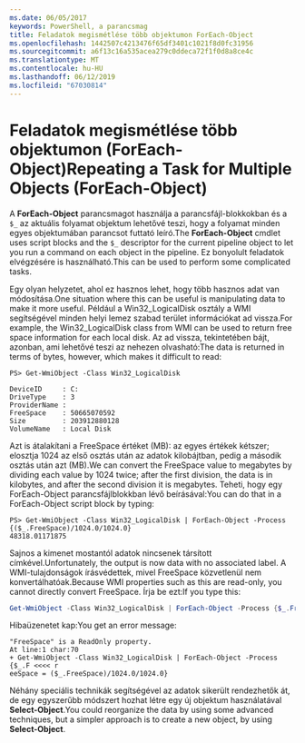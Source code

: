 ```yaml
---
ms.date: 06/05/2017
keywords: PowerShell, a parancsmag
title: Feladatok megismétlése több objektumon ForEach-Object
ms.openlocfilehash: 1442507c4213476f65df3401c1021f8d0fc31956
ms.sourcegitcommit: a6f13c16a535acea279c0ddeca72f1f0d8a8ce4c
ms.translationtype: MT
ms.contentlocale: hu-HU
ms.lasthandoff: 06/12/2019
ms.locfileid: "67030814"
---
```

# <a name="repeating-a-task-for-multiple-objects-foreach-object"></a><span data-ttu-id="007d5-103">Feladatok megismétlése több objektumon (ForEach-Object)</span><span class="sxs-lookup"><span data-stu-id="007d5-103">Repeating a Task for Multiple Objects (ForEach-Object)</span></span>

<span data-ttu-id="007d5-104">A **ForEach-Object** parancsmagot használja a parancsfájl-blokkokban és a `$_` az aktuális folyamat objektum lehetővé teszi, hogy a folyamat minden egyes objektumában parancsot futtató leíró.</span><span class="sxs-lookup"><span data-stu-id="007d5-104">The **ForEach-Object** cmdlet uses script blocks and the `$_` descriptor for the current pipeline object to let you run a command on each object in the pipeline.</span></span> <span data-ttu-id="007d5-105">Ez bonyolult feladatok elvégzésére is használható.</span><span class="sxs-lookup"><span data-stu-id="007d5-105">This can be used to perform some complicated tasks.</span></span>

<span data-ttu-id="007d5-106">Egy olyan helyzetet, ahol ez hasznos lehet, hogy több hasznos adat van módosítása.</span><span class="sxs-lookup"><span data-stu-id="007d5-106">One situation where this can be useful is manipulating data to make it more useful.</span></span> <span data-ttu-id="007d5-107">Például a Win32_LogicalDisk osztály a WMI segítségével minden helyi lemez szabad terület információkat ad vissza.</span><span class="sxs-lookup"><span data-stu-id="007d5-107">For example, the Win32_LogicalDisk class from WMI can be used to return free space information for each local disk.</span></span> <span data-ttu-id="007d5-108">Az ad vissza, tekintetében bájt, azonban, ami lehetővé teszi az nehezen olvasható:</span><span class="sxs-lookup"><span data-stu-id="007d5-108">The data is returned in terms of bytes, however, which makes it difficult to read:</span></span>

```
PS> Get-WmiObject -Class Win32_LogicalDisk

DeviceID     : C:
DriveType    : 3
ProviderName :
FreeSpace    : 50665070592
Size         : 203912880128
VolumeName   : Local Disk
```

<span data-ttu-id="007d5-109">Azt is átalakítani a FreeSpace értéket (MB): az egyes értékek kétszer; elosztja 1024 az első osztás után az adatok kilobájtban, pedig a második osztás után azt (MB).</span><span class="sxs-lookup"><span data-stu-id="007d5-109">We can convert the FreeSpace value to megabytes by dividing each value by 1024 twice; after the first division, the data is in kilobytes, and after the second division it is megabytes.</span></span> <span data-ttu-id="007d5-110">Teheti, hogy egy ForEach-Object parancsfájlblokkban lévő beírásával:</span><span class="sxs-lookup"><span data-stu-id="007d5-110">You can do that in a ForEach-Object script block by typing:</span></span>

```
PS> Get-WmiObject -Class Win32_LogicalDisk | ForEach-Object -Process {($_.FreeSpace)/1024.0/1024.0}
48318.01171875
```

<span data-ttu-id="007d5-111">Sajnos a kimenet mostantól adatok nincsenek társított címkével.</span><span class="sxs-lookup"><span data-stu-id="007d5-111">Unfortunately, the output is now data with no associated label.</span></span> <span data-ttu-id="007d5-112">A WMI-tulajdonságok írásvédettek, mivel FreeSpace közvetlenül nem konvertálhatóak.</span><span class="sxs-lookup"><span data-stu-id="007d5-112">Because WMI properties such as this are read-only, you cannot directly convert FreeSpace.</span></span> <span data-ttu-id="007d5-113">Írja be ezt:</span><span class="sxs-lookup"><span data-stu-id="007d5-113">If you type this:</span></span>

```powershell
Get-WmiObject -Class Win32_LogicalDisk | ForEach-Object -Process {$_.FreeSpace = ($_.FreeSpace)/1024.0/1024.0}
```

<span data-ttu-id="007d5-114">Hibaüzenetet kap:</span><span class="sxs-lookup"><span data-stu-id="007d5-114">You get an error message:</span></span>

```output
"FreeSpace" is a ReadOnly property.
At line:1 char:70
+ Get-WmiObject -Class Win32_LogicalDisk | ForEach-Object -Process {$_.F <<<< r
eeSpace = ($_.FreeSpace)/1024.0/1024.0}
```

<span data-ttu-id="007d5-115">Néhány speciális technikák segítségével az adatok sikerült rendezhetők át, de egy egyszerűbb módszert hozhat létre egy új objektum használatával **Select-Object**.</span><span class="sxs-lookup"><span data-stu-id="007d5-115">You could reorganize the data by using some advanced techniques, but a simpler approach is to create a new object, by using **Select-Object**.</span></span>
